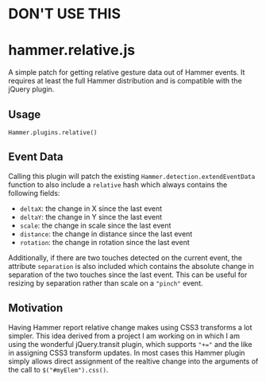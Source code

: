 # DON'T USE THIS

# hammer.relative.js

A simple patch for getting relative gesture data out of Hammer events. It requires at least the full Hammer distribution and is compatible with the jQuery plugin.

## Usage

`Hammer.plugins.relative()`

## Event Data

Calling this plugin will patch the existing `Hammer.detection.extendEventData` function to also include a `relative` hash which always contains the following fields:
* `deltaX`: the change in X since the last event
* `deltaY`: the change in Y since the last event
* `scale`: the change in scale since the last event
* `distance`: the change in distance since the last event
* `rotation`: the change in rotation since the last event

Additionally, if there are two touches detected on the current event, the attribute `separation` is also included which contains the absolute change in separation of the two touches since the last event. This can be useful for resizing by separation rather than scale on a `"pinch"` event.

## Motivation

Having Hammer report relative change makes using CSS3 transforms a lot simpler. This idea derived from a project I am working on in which I am using the wonderful jQuery.transit plugin, which supports `"+="` and the like in assigning CSS3 transform updates. In most cases this Hammer plugin simply allows direct assignment of the realtive change into the arguments of the call to `$("#myElem").css()`.
